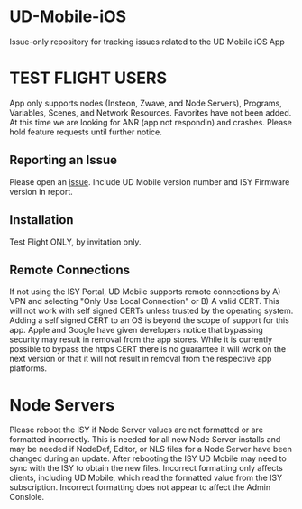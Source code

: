 # UD-Mobile-iOS
Issue-only repository for tracking issues related to the UD Mobile iOS App

# TEST FLIGHT USERS
App only supports nodes (Insteon, Zwave, and Node Servers), Programs, Variables, Scenes, and Network Resources. Favorites have not been added. At this time we are looking for ANR (app not respondin) and crashes.  Please hold feature requests until further notice.


## Reporting an Issue
Please open an [issue](https://github.com/UniversalDevicesInc/UD-Mobile-iOS/issues).
Include UD Mobile version number and ISY Firmware version in report.

## Installation
Test Flight ONLY, by invitation only.

## Remote Connections
If not using the ISY Portal, UD Mobile supports remote connections by A) VPN and selecting "Only Use Local Connection" or B) A valid CERT. This will not work with self signed CERTs unless trusted by the operating system. Adding a self signed CERT to an OS is beyond the scope of support for this app.
Apple and Google have given developers notice that bypassing security may result in removal from the app stores. While it is currently possible to bypass the https CERT there is no guarantee it will work on the next version or that it will not result in removal from the respective app platforms.  

# Node Servers
Please reboot the ISY if Node Server values are not formatted or are formatted incorrectly.  This is needed for all new Node Server installs and may be needed if NodeDef, Editor, or NLS files for a Node Server have been changed during an update.  After rebooting the ISY UD Mobile may need to sync with the ISY to obtain the new files. Incorrect formatting only affects clients, including UD Mobile, which read the formatted value from the ISY subscription.  Incorrect formatting does not appear to affect the Admin Conslole.
